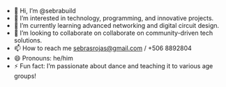- 👋 Hi, I’m @sebrabuild
- 👀 I’m interested in technology, programming, and innovative projects.
- 🌱 I’m currently learning advanced networking and digital circuit design.
- 💞️ I’m looking to collaborate on collaborate on community-driven tech solutions.
- 📫 How to reach me sebrasrojas@gmail.com / +506 8892804
- 😄 Pronouns: he/him
- ⚡ Fun fact: I’m passionate about dance and teaching it to various age groups!

<!---
sebrabuild/sebrabuild is a ✨ special ✨ repository because its `README.md` (this file) appears on your GitHub profile.
You can click the Preview link to take a look at your changes.
--->
